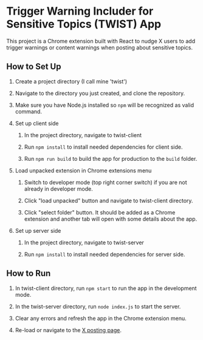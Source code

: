 # Trigger Warning Includer for Sensitive Topics (TWIST) App

This project is a Chrome extension built with React to nudge X users to add trigger warnings or content warnings when posting about sensitive topics.

## How to Set Up

1. Create a project directory (I call mine 'twist')

2. Navigate to the directory you just created, and clone the repository.

3. Make sure you have Node.js installed so `npm` will be recognized as valid command.

4. Set up client side

   1. In the project directory, navigate to twist-client

   2. Run `npm install` to install needed dependencies for client side.

   3. Run `npm run build` to build the app for production to the `build` folder.

5. Load unpacked extension in Chrome extensions menu

   1. Switch to developer mode (top right corner switch) if you are not already in developer mode.

   2. Click "load unpacked" button and navigate to twist-client directory.

   3. Click "select folder" button. It should be added as a Chrome extension and another tab will open with some details about the app.

6. Set up server side

   1. In the project directory, navigate to twist-server

   2. Run `npm install` to install needed dependencies for server side.

## How to Run

1. In twist-client directory, run `npm start` to run the app in the development mode.

2. In the twist-server directory, run `node index.js` to start the server.

3. Clear any errors and refresh the app in the Chrome extension menu.

4. Re-load or navigate to the [X posting page](https://twitter.com/compose/tweet).
